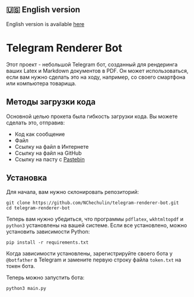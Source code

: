 ## :us: English version
English version is available [here](README.md)

# Telegram Renderer Bot

Этот проект - небольшой Telegram бот, созданный для рендеринга ваших Latex и Markdown документов в PDF.
Он может использоваться, если вам нужно сделать это на ходу, например, со своего смартфона или компьютера товарища.

## Методы загрузки кода

Основной целью прокета была гибкость загрузки кода.
Вы можете сделать это, отправив:
* Код как сообщение
* Файл
* Ссылку на файл в Интернете
* Ссылку на файл на GitHub
* Ссылку на пасту с [Pastebin](http://pastebin.org)

## Установка

Для начала, вам нужно склонировать репозиторий:
```
git clone https://github.com/NChechulin/telegram-renderer-bot.git
cd telegram-renderer-bot
```

Теперь вам нужно убедиться, что программы `pdflatex`, `wkhtmltopdf` и `python3` установлены на вашей системе.
Если все установлено, можно установить зависимости Python:
```
pip install -r requirements.txt
```

Когда зависимости установлены, зарегистрируйте своего бота у `@botfather` в Telegram и замените первую строку файла `token.txt` на токен бота.

Теперь можно запустить бота:
```
python3 main.py
```

